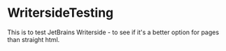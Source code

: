 # WritersideTesting
This is to test JetBrains Writerside - to see if it's a better option for pages than straight html.
